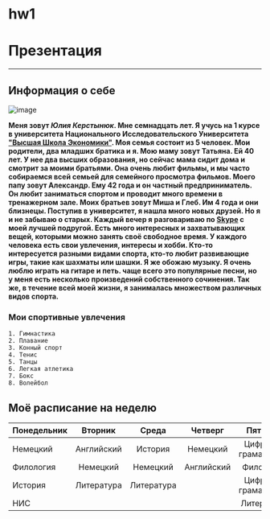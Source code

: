 # hw1                                                              
# Презентация
************
## Информация о себе
![image](https://pp.userapi.com/c638231/v638231151/56c00/m1F4Ra7gSGQ.jpg)

**Меня зовут ___Юлия Керстынюк___. Мне семнадцать лет. 
  Я учусь на 1 курсе в университета Национального Исследовательского Университета ["Высшая Школа Экономики"](https://www.hse.ru/).
  Моя семья состоит из 5 человек. Мои родители, два младших братика и я. Мою маму зовут Татьяна. Ей 40 лет. 
  У нее два высших образования, но сейчас мама сидит дома и смотрит за моими братьями. 
  Она очень любит фильмы, и мы часто собираемся всей семьей для семейного просмотра фильмов. 
  Моего папу зовут Александр. Ему 42 года и он частный предприниматель. Он любит заниматься спортом и проводит много времени в тренажерном зале. 
  Моих братьев зовут Миша и Глеб. Им 4 года и они близнецы. 
  Поступив в университет, я нашла много новых друзей. Но я и не забываю о старых. Каждый вечер я разговариваю по [Skype](https://www.skype.com/) с моей лучшей подругой.
  Есть много интересных и захватывающих вещей, которыми можно занять своё свободное время. У каждого человека есть свои увлечения, интересы и хобби. 
  Кто-то интересуется разными видами спорта, кто-то любит развивающие игры, такие как шахматы или шашки. Я же обожаю музыку. Я очень люблю играть на гитаре и петь.
  чаще всего это популярные песни, но у меня есть несколько произведений собственного сочинения. 
  Так же, в течение всей моей жизни, я занималась множеством различных видов спорта.**
### Мои спортивные увлечения
```
1. Гимнастика
2. Плавание
3. Конный спорт
4. Тенис
5. Танцы
6. Легкая атлетика
7. Бокс
8. Волейбол

```
## Моё расписание на неделю

Понедельник   | Вторник   | Среда     | Четверг   | Пятница
:--------     |:-----:    | :-----:   | :-----:   | :-----:
Немецкий      | Английский| История   | Немецкий  | Цифровая граматность
Филология     | Немецкий  | Немецкий  | Английский| Филология
История       | Литература| Литература|           | Цифровая граматность
НИС           |           |           |           | Литература


